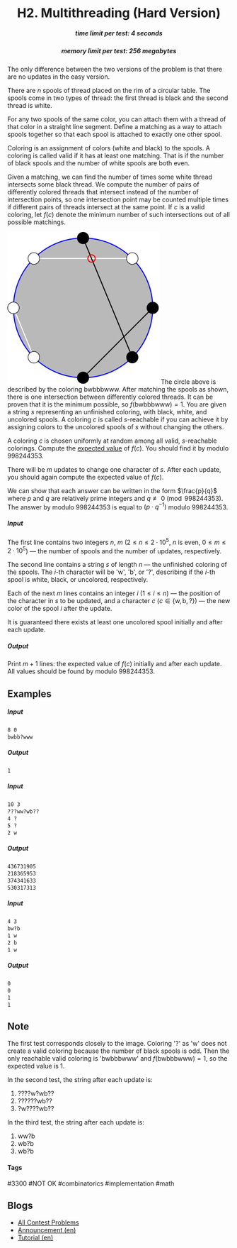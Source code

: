 <h1 style='text-align: center;'> H2. Multithreading (Hard Version)</h1>

<h5 style='text-align: center;'>time limit per test: 4 seconds</h5>
<h5 style='text-align: center;'>memory limit per test: 256 megabytes</h5>

The only difference between the two versions of the problem is that there are no updates in the easy version.

There are $n$ spools of thread placed on the rim of a circular table. The spools come in two types of thread: the first thread is black and the second thread is white.

For any two spools of the same color, you can attach them with a thread of that color in a straight line segment. Define a matching as a way to attach spools together so that each spool is attached to exactly one other spool.

Coloring is an assignment of colors (white and black) to the spools. A coloring is called valid if it has at least one matching. That is if the number of black spools and the number of white spools are both even.

Given a matching, we can find the number of times some white thread intersects some black thread. We compute the number of pairs of differently colored threads that intersect instead of the number of intersection points, so one intersection point may be counted multiple times if different pairs of threads intersect at the same point. If $c$ is a valid coloring, let $f(c)$ denote the minimum number of such intersections out of all possible matchings.

 ![](images/d05e79f4188f813e260877906d2e54b3011c71ac.png) The circle above is described by the coloring bwbbbwww. After matching the spools as shown, there is one intersection between differently colored threads. It can be proven that it is the minimum possible, so $f(\text{bwbbbwww}) = 1$. You are given a string $s$ representing an unfinished coloring, with black, white, and uncolored spools. A coloring $c$ is called $s$-reachable if you can achieve it by assigning colors to the uncolored spools of $s$ without changing the others.

A coloring $c$ is chosen uniformly at random among all valid, $s$-reachable colorings. Compute the [expected value](https://en.wikipedia.org/wiki/Expected_value) of $f(c)$. You should find it by modulo $998244353$.

There will be $m$ updates to change one character of $s$. After each update, you should again compute the expected value of $f(c)$.

We can show that each answer can be written in the form $\frac{p}{q}$ where $p$ and $q$ are relatively prime integers and $q\not\equiv 0\pmod{998244353}$. The answer by modulo $998244353$ is equal to $(p\cdot q^{-1})$ modulo $998244353$.

##### Input

The first line contains two integers $n$, $m$ ($2\le n\le 2\cdot 10^5$, $n$ is even, $0\le m\le 2\cdot 10^5$) — the number of spools and the number of updates, respectively.

The second line contains a string $s$ of length $n$ — the unfinished coloring of the spools. The $i$-th character will be 'w', 'b', or '?', describing if the $i$-th spool is white, black, or uncolored, respectively.

Each of the next $m$ lines contains an integer $i$ ($1 \leq i \leq n$) — the position of the character in $s$ to be updated, and a character $c$ ($c \in \{\text{w}, \text{b}, \text{?}\}$) — the new color of the spool $i$ after the update.

It is guaranteed there exists at least one uncolored spool initially and after each update.

##### Output

Print $m+1$ lines: the expected value of $f(c)$ initially and after each update. All values should be found by modulo $998244353$.

## Examples

##### Input


```text
8 0
bwbb?www
```
##### Output


```text
1
```
##### Input


```text
10 3
???ww?wb??
4 ?
5 ?
2 w
```
##### Output


```text
436731905
218365953
374341633
530317313
```
##### Input


```text
4 3
bw?b
1 w
2 b
1 w
```
##### Output


```text
0
0
1
1
```
## Note

The first test corresponds closely to the image. Coloring '?' as 'w' does not create a valid coloring because the number of black spools is odd. Then the only reachable valid coloring is 'bwbbbwww' and $f(\text{bwbbbwww}) = 1$, so the expected value is $1$.

In the second test, the string after each update is:

1. ????w?wb??
2. ??????wb??
3. ?w????wb??

In the third test, the string after each update is:

1. ww?b
2. wb?b
3. wb?b


#### Tags 

#3300 #NOT OK #combinatorics #implementation #math 

## Blogs
- [All Contest Problems](../Codeforces_Global_Round_12.md)
- [Announcement (en)](../blogs/Announcement_(en).md)
- [Tutorial (en)](../blogs/Tutorial_(en).md)
